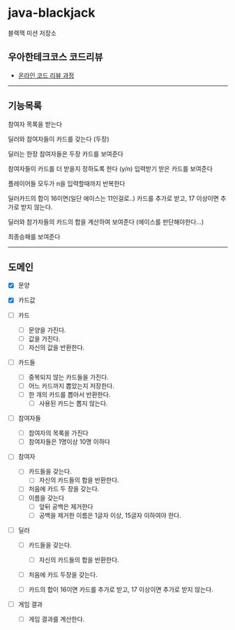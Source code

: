 # java-blackjack

블랙잭 미션 저장소

## 우아한테크코스 코드리뷰

- [온라인 코드 리뷰 과정](https://github.com/woowacourse/woowacourse-docs/blob/master/maincourse/README.md)

---
## 기능목록
참여자 목록을 받는다

딜러와 참여자들이 카드를 갖는다 (두장)

딜러는 한장 참여자들은 두장 카드를 보여준다

참여자들이 카드를 더 받을지 정하도록 한다 (y/n) 입력받기
받은 카드를 보여준다

플레이어들 모두가 n을 입력할때까지 반복한다

딜러카드의 합이 16이면(일단 에이스는 11인걸로..) 카드를 추가로 받고, 17 이상이면 추가로 받지 않는다.

딜러와 참가자들의 카드의 합을 계산하여 보여준다 (에이스를 판단해야한다...)

최종승패를 보여준다

--- 
## 도메인
- [x] 문양
- [x] 카드값

- [ ] 카드
  - [ ] 문양을 가진다.
  - [ ] 값을 가진다.
  - [ ] 자신의 값을 반환한다.

- [ ] 카드들
  - [ ] 중복되지 않는 카드들을 가진다.
  - [ ] 어느 카드까지 뽑았는지 저장한다.
  - [ ] 한 개의 카드를 뽑아서 반환한다.
    - [ ] 사용된 카드는 뽑지 않는다.
    
- [ ] 참여자들 
  - [ ] 참여자의 목록을 가진다
  - [ ] 참여자들은 1명이상 10명 이하다

- [ ] 참여자
  - [ ] 카드들을 갖는다.
    - [ ] 자신의 카드들의 합을 반환한다.
  - [ ] 처음에 카드 두 장을 갖는다.
  - [ ] 이름을 갖는다
      - [ ] 앞뒤 공백은 제거한다
      - [ ] 공백을 제거한 이름은 1글자 이상, 15글자 이하여야 한다.

- [ ] 딜러
  - [ ] 카드들을 갖는다.
    - [ ] 자신의 카드들의 합을 반환한다.
  - [ ] 처음에 카드 두장을 갖는다.
  - [ ] 카드의 합이 16이면 카드를 추가로 받고, 17 이상이면 추가로 받지 않는다.



- [ ] 게임 결과
  - [ ] 게임 결과를 계산한다.
